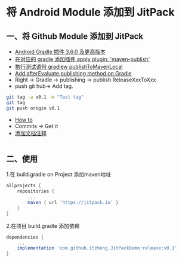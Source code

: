# 将 Android Module 添加到 JitPack
## 一、将 Github Module 添加到 JitPack

* [Android Gradle 插件 3.6.0 及更高版本](https://developer.android.com/studio/build/maven-publish-plugin#groovy)
* [在对应的 gradle 添加插件 apply plugin: 'maven-publish'](https://docs.gradle.org/current/userguide/publishing_maven.html)
* [执行测试语句 gradlew publishToMavenLocal](https://jitpack.io/docs/ANDROID/)
* [Add afterEvaluate.publishing method on Gradle](https://developer.android.com/studio/build/maven-publish-plugin#groovy)
* Right -> Gradle -> publishing -> publish ReleaseXxxToXxx
* push git hub-> Add tag.
```bash
git tag -a v0.1 -m "Test tag"
git tag
git push origin v0.1
```
* [How to ](https://jitpack.io/#itzheng/JitPackDemo)
* Commits -> Get it
* [添加文档注释](https://jitpack.io/docs/#javadoc-publishing)
```

```

## 二、使用
1.在 build.gradle on Project 添加maven地址
```gradle
allprojects {
    repositories {
        ...
        maven { url 'https://jitpack.io' }
    }
}
```
2.在项目 build.gradle 添加依赖

```gradle
dependencies {
    ...
    implementation 'com.github.itzheng.JitPackDemo:release:v0.1'
}
```
